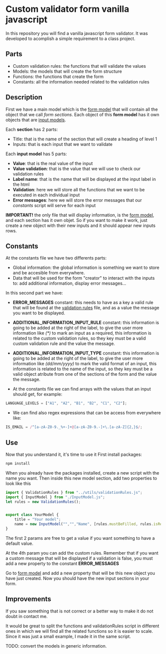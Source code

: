 # Custom validator form vanilla javascript 

In this repository you will find a vanilla javascript form validator. It was developed to acomplish a simple requirement to a class project.

## Parts

* Custom validation rules: the functions that will validate the values
* Models: the models that will create the form structure
* Functions: the functions that create the form 
* Constants: all the information needed related to the validation rules

## Description

First we have a main model which is the [form model](./scripts/models/FormModel.js) that will contain all the object that we call _form sections_. Each object of this __form model__ has it own objects that are [input models](./scripts/models/InputModel.js).

Each __section__ has 2 parts:

* Title: that is the name of the section that will create a heading of level 1
* Inputs: that is each input that we want to validate

Each __input model__ has 5 parts:

* __Value__: that is the real value of the input
* __Value validation__: that is the value that we will use to check our validation rules
* __Label name__: that is the name that will be displayed at the input label in the html
* __Validation__: here we will store all the functions that we want to be executed in each individual input
* __Error messages__: here we will store the error messages that our _constants_ script will serve for each input

__IMPORTANT!__ the only file that will display information, is the [form model](./scripts/models/FormModel.js), and each section has it own objet. So if you want to make it work, just create a new object with their new inputs and it should appear new inputs rows.


## Constants

At the constants file we have two differents parts:

* Global information: the global information is something we want to store and be accesible from everywhere.
* Data that will be used for the form "creator" to interact with the inputs to: add additional information, display error messages... 


In this second part we have:
* __ERROR_MESSAGES__ constant: this needs to have as a key a valid rule that will be found at the [validation rules](./scripts/utils/validationRules.js)  file, and as a value the message you want to be displayed.
* __ADDITIONAL_INFORMATION_INPUT_RULE__ constant: this information is going to be added at the right of the label, to give the user more information like _(*)_ to mark an input as a required, this information is related to the custom validation rules, so they key must be a valid custom validation rule and the value the message.

* __ADDITIONAL_INFORMATION_INPUT_TYPE__ constant: this information is going to be added at the right of the label, to give the user more information like _(dd/mm/yyyy)_ to mark the valid format of an input, this information is related to the name of the input, so they key must be a valid object atribute from one of the sections of the form and the value the message.

* At the constants file we can find arrays with the values that an input should get, for example: 

```javascript
LANGUAGE_LEVELS = ["A1", "A2", "B1", "B2", "C1", "C2"];
```

* We can find also regex expressions that can be access from everywhere like: 
```javascript
IS_EMAIL = /^[a-zA-Z0-9._%+-]+@[a-zA-Z0-9.-]+\.[a-zA-Z]{2,}$/;    
```

## Use

Now that you understand it, it's time to use it
First install packages:

```bash
npm install
```

When you already have the packages installed, create a new script with the name you want. Then inside this new model section, add two properties to look like this

```javascript
import { ValidationRules } from "../utils/validationRules.js";
import { InputModel } from "./InputModel.js";
let rules = new ValidationRules();


export class YourModel {
    title = "Your model";
    name = new InputModel("","","Name", [rules.mustBeFilled, rules.isRequired], []);
}
```

The first 2 params are free to get a value if you want something to have a default value. 

At the 4th param you can add the custom rules. Remember that if you want a custom message that will be displayed if a validation is false, you must add a new property to the constant __ERROR_MESSAGES__


 Go to [form model](./scripts/models/FormModel.js) and add a new property that will be this new object you have just created. Now you should have the new input sections in your form.

## Improvements

If you saw something that is not correct or a better way to make it do not doubt in contact me.

It would be great to split the functions and validationRules script in different ones in which we will find all the related functions so it is easier to scale. Since it was just a small example, I made it in the same script.

TODO: convert the models in generic information.